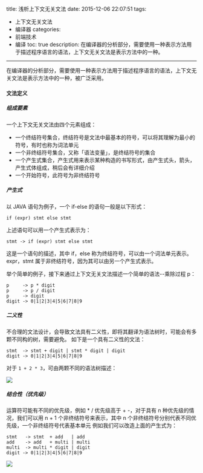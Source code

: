 title: 浅析上下文无关文法
date: 2015-12-06 22:07:51
tags:
 - 上下文无关文法
 - 编译器
categories: 
 - 前端技术
 - 编译
toc: true
description: 在编译器的分析部分，需要使用一种表示方法用于描述程序语言的语法，上下文无关文法是表示方法中的一种。

---

在编译器的分析部分，需要使用一种表示方法用于描述程序语言的语法，上下文无关文法是表示方法中的一种，被广泛采用。

#### 文法定义

##### 组成要素

一个上下文无关文法由四个元素组成：

 - 一个终结符号集合，终结符号是文法中最基本的符号，可以将其理解为最小的符号，有时也称为词法单元
 - 一个非终结符号集合，又称「语法变量」，是终结符号的集合
 - 一个产生式集合，产生式用来表示某种构造的书写形式，由产生式头，箭头，产生式体组成，稍后会有详细介绍
 - 一个开始符号，此符号为非终结符号

##### 产生式

以 JAVA 语句为例子，一个 if-else 的语句一般是以下形式：

```
if (expr) stmt else stmt
```

上述语句可以用一个产生式表示为：

```
stmt -> if (expr) stmt else stmt
```

这是一个语句的描述，其中 if，else 称为终结符号，可以由一个词法单元表示。expr，stmt 属于非终结符号，因为其可以由另一个产生式表示。

举个简单的例子，接下来通过上下文无关文法描述一个简单的语法--乘除过程 p：

```
p     -> p * digit
p     -> p / digit
p     -> digit
digit -> 0|1|2|3|4|5|6|7|8|9
```

##### 二义性

不合理的文法设计，会导致文法具有二义性，即将其翻译为语法树时，可能会有多颗不同构的树，需要避免。
如下是一个具有二义性的文法：

```
stmt  -> stmt + digit | stmt * digit | digit
digit -> 0|1|2|3|4|5|6|7|8|9
```

对于 `1 + 2 * 3`，可由两颗不同的语法树描述：

![](/assets/1573890502567.jpg)

##### 结合性（优先级）

运算符可能有不同的优先级，例如 * / 优先级高于 + -，对于具有 n 种优先级的情况，我们可以用 n + 1 个非终结符号来表示，其中 n 个非终结符号分别代表不同优先级，一个非终结符号代表基本单元
例如我们可以改造上面的产生式为：

```
stmt   -> stmt  + add   | add
add    -> add   + multi | multi
multi  -> multi * digit | digit
digit -> 0|1|2|3|4|5|6|7|8|9
```

![](/assets/1573892469767.jpg)
